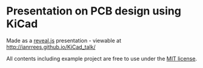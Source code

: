 # Presentation on PCB design using KiCad

Made as a [reveal.js](https://github.com/hakimel/reveal.js) presentation - viewable at http://ianrrees.github.io/KiCad_talk/

All contents including example project are free to use under the [MIT license](https://opensource.org/licenses/MIT).
